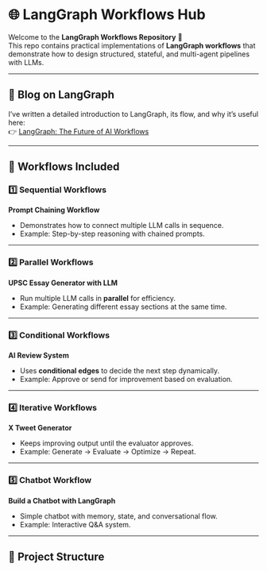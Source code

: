 # 🌐 LangGraph Workflows Hub

Welcome to the **LangGraph Workflows Repository** 🚀  
This repo contains practical implementations of **LangGraph workflows** that demonstrate how to design structured, stateful, and multi-agent pipelines with LLMs.

---

## 📖 Blog on LangGraph
I’ve written a detailed introduction to LangGraph, its flow, and why it’s useful here:  
👉 [LangGraph: The Future of AI Workflows](https://codeops.hashnode.dev)  

---

## 🔄 Workflows Included

### 1️⃣ Sequential Workflows  
**Prompt Chaining Workflow**  
- Demonstrates how to connect multiple LLM calls in sequence.  
- Example: Step-by-step reasoning with chained prompts.

---

### 2️⃣ Parallel Workflows  
**UPSC Essay Generator with LLM**  
- Run multiple LLM calls in **parallel** for efficiency.  
- Example: Generating different essay sections at the same time.  

---

### 3️⃣ Conditional Workflows  
**AI Review System**  
- Uses **conditional edges** to decide the next step dynamically.  
- Example: Approve or send for improvement based on evaluation.  

---

### 4️⃣ Iterative Workflows  
**X Tweet Generator**  
- Keeps improving output until the evaluator approves.  
- Example: Generate → Evaluate → Optimize → Repeat.  

---

### 5️⃣ Chatbot Workflow  
**Build a Chatbot with LangGraph**  
- Simple chatbot with memory, state, and conversational flow.  
- Example: Interactive Q&A system.

---

## 📂 Project Structure
